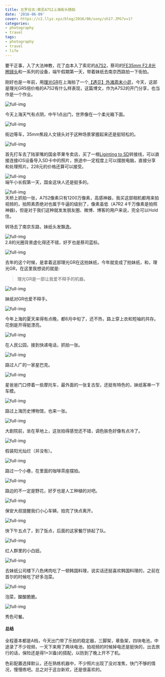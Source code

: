 ```yaml
---
title: 左罗日志:索尼A7S2上海街头随拍
date: '2016-06-09'
cover: https://c2.llyz.xyz/blog/2016/06/sony/sh17.JPG?v=1?
categories:
- photography
- travel
tags:
- photography
- travel
- life
---
```



要干正事，入了大法神教，花了血本入了索尼的[A7S2](https://s.taobao.com/search?q=a7s2&imgfile=&commend=all&ssid=s5-e&search_type=item&sourceId=tb.index&spm=a21bo.50862.201856-taobao-item.1&ie=utf8&initiative_id=tbindexz_20160610&app=detailproduct&through=1)，蔡司的[FE35mm F2.8光圈镜头](https://s.taobao.com/search?q=fe35+2.8&imgfile=&ie=utf8)和一系列的设备，端午假期第一天，带着妹纸去南京西路拍一下街拍。

刚好也是一年前，用[理光GR](https://luolei.org/tag/ricohgr/)在上海拍了一个[【遇见】外滩周末小逛](https://luolei.org/meet-shanghai-july/)，今天，这部是理光GR5倍价格的A7S2有什么样表现，这篇博文，作为A7S2的开门分享，也当作是一个作业。

![full-img](https://c2.llyz.xyz/blog/2016/06/sony/sh1.JPG?v=1)

今天上海天气有点阴，中午1点出门，世界像在一个柔光箱下面。

![full-img](https://c2.llyz.xyz/blog/2016/06/sony/sh2.JPG?v=1)

街边等车，35mm焦段人文镜头对于这种场景掌握起来还是挺轻松的。

![full-img](https://c2.llyz.xyz/blog/2016/06/sony/sh4.JPG?v=1)

首先打车去了陆家嘴的国金苹果专卖店，买了一根[Liginting to SD](https://www.apple.com/cn/shop/product/MJYT2FE/A/lightning-%E8%87%B3-sd-%E5%8D%A1%E7%9B%B8%E6%9C%BA%E8%AF%BB%E5%8D%A1%E5%99%A8?fnode=91)转接线，可以直接连接iOS设备导入SD卡中的照片，旅途中一定程度上可以摆脱电脑，直接分享和处理照片。228元的价格还算可以接受。

![full-img](https://c2.llyz.xyz/blog/2016/06/sony/sh5.JPG?v=1)  
端午小长假第一天，国金这块人还是挺多的。

![full-img](https://c2.llyz.xyz/blog/2016/06/sony/sh6.JPG?v=1)  
天桥上抓拍一张，A7S2像素只有1200万像素，高感神器，我买这部相机都用来拍视频的，拍照素质绝对也属于牛逼的级别了，像素虽低（A7R2 4千万像素是拍照神器)，但是对于我们这种就发发朋友圈、微博、博客的用户来说，完全可以Hold住。

转场去了南京东路，妹纸头发飘逸。

![full-img](https://c2.llyz.xyz/blog/2016/06/sony/sh8.JPG?v=1)  
2.8的光圈背景虚化得还不错，好歹也是蔡司蓝标。

![full-img](https://c2.llyz.xyz/blog/2016/06/sony/sh9.JPG?v=1)

去年的这个时候，是拿着这部理光GR在这拍妹纸，今年就变成了拍妹纸，和，理光GR，在这里我想说的就是:

> 理光GR是一部让我爱不释手的机器。

![full-img](https://c2.llyz.xyz/blog/2016/06/sony/sh11.JPG?v=1)

妹纸对GR也爱不释手。

![full-img](https://c2.llyz.xyz/blog/2016/06/sony/sh12.JPG?v=1)

今年上海的夏天来得有点晚，都6月中旬了，还不热，路上穿上衣和短袖的共存。花倒是开得挺漂亮。

![full-img](https://c2.llyz.xyz/blog/2016/06/sony/sh13.JPG?v=1)

在人民公园，接到快递电话，抓拍一张。

![full-img](https://c2.llyz.xyz/blog/2016/06/sony/sh14.JPG?v=1)

路过人广的一家星巴克。

![full-img](https://c2.llyz.xyz/blog/2016/06/sony/sh15.JPG?v=1)

星爸爸门口停着一些摩托车，最外面的一张复古型，还挺有特色的，妹纸客串一下车模。

![full-img](https://c2.llyz.xyz/blog/2016/06/sony/sh16.JPG?v=1)

路过上海历史博物馆，也来一张。

![full-img](https://c2.llyz.xyz/blog/2016/06/sony/sh17.JPG?v=1?ver=1)

大剧院前，坐在草地上，这张拍得感觉还不错，调色肤色好像有点冷了。

![full-img](https://c2.llyz.xyz/blog/2016/06/sony/sh18.JPG?v=1)

假装阳光灿烂（并没有）。

![full-img](https://c2.llyz.xyz/blog/2016/06/sony/sh19.JPG?v=1)

路过一个小巷，在里面的咖啡茶座摆拍。

![full-img](https://c2.llyz.xyz/blog/2016/06/sony/sh20.JPG?v=1)

路边的不一定是野花，好歹也是人工种植的对吧。

![full-img](https://c2.llyz.xyz/blog/2016/06/sony/sh22.JPG?v=1)

保安大叔提醒我们小心车辆，拍完了快点离开。

![full-img](https://c2.llyz.xyz/blog/2016/06/sony/sh23.JPG?v=1)

快下午五点了，到了饭点，后面的这家餐厅排起了队。

![full-img](https://c2.llyz.xyz/blog/2016/06/sony/sh24.JPG?v=1)

红人群里的小白妞。

![full-img](https://c2.llyz.xyz/blog/2016/06/sony/sh25.JPG?v=1)

去妹纸公司楼下八色烤肉吃了一顿韩国料理，说实话还挺喜欢韩国料理的，之前在首尔的时候吃了好多泡菜。

![full-img](https://c2.llyz.xyz/blog/2016/06/sony/sh26.JPG?v=1)

泡菜，酸酸脆脆。

![full-img](https://c2.llyz.xyz/blog/2016/06/sony/sh27.JPG?v=1)

秀色可餐。

#### 总结

全程基本都是A档，今天出门带了乐拍的稳定器，三脚架，章鱼架，四块电池，中途录了不少视频，一天下来用了两块电池，拍视频的时候掉电还是挺快的，出去旅行的话，保险还是得1+3(备)的搭配，以防到了晚上开不了机。

色彩配置选择默认，还在熟练机器中，不少照片出现了没对准焦，快门不够的情况，慢慢练吧。总之对于这台新欢，还是很喜欢的。
